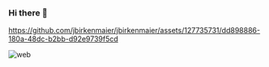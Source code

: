 ### Hi there 👋

https://github.com/jbirkenmaier/jbirkenmaier/assets/127735731/dd898886-180a-48dc-b2bb-d92e9739f5cd

![web](https://github.com/jbirkenmaier/jbirkenmaier/assets/127735731/dcc48fb8-8467-41dd-8140-398992e7eda1)

<!--
- 🔭 I’m currently working on ...
- 🌱 I’m currently learning ...
- 👯 I’m looking to collaborate on ...
- 🤔 I’m looking for help with ...
- 💬 Ask me about ...
- 📫 How to reach me: ...
- 😄 Pronouns: ...
- ⚡ Fun fact: ...
-->

